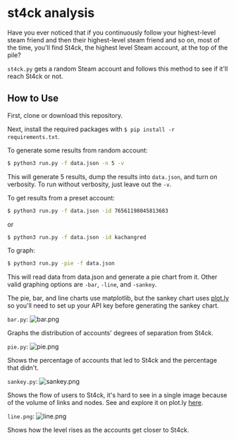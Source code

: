 # st4ck analysis

Have you ever noticed that if you continuously follow your highest-level steam friend and then their highest-level steam friend and so on, most of the time, you'll find St4ck, the highest level Steam account, at the top of the pile?

```st4ck.py``` gets a random Steam account and follows this method to see if it'll reach St4ck or not.


## How to Use

First, clone or download this repository.

Next, install the required packages with `$ pip install -r requirements.txt`.

To generate some results from random account:

```bash
$ python3 run.py -f data.json -n 5 -v
```

This will generate 5 results, dump the results into ```data.json```, and turn on verbosity. To run without verbosity, just leave out the ```-v```.

To get results from a preset account:

```bash
$ python3 run.py -f data.json -id 76561198045813683
```

or 

```bash
$ python3 run.py -f data.json -id kachangred
```

To graph:

```bash
$ python3 run.py -pie -f data.json
```

This will read data from data.json and generate a pie chart from it. Other valid graphing options are ```-bar```, ```-line```, and ```-sankey```.

The pie, bar, and line charts use matplotlib, but the sankey chart uses [plot.ly](https://plot.ly/) so you'll need to set up your API key before generating the sankey chart.

```bar.py```:
![bar.png](https://github.com/kajchang/st4ck/raw/master/images/bar.png)

Graphs the distribution of accounts' degrees of separation from St4ck.

```pie.py```:
![pie.png](https://github.com/kajchang/st4ck/raw/master/images/pie.png)

Shows the percentage of accounts that led to St4ck and the percentage that didn't.

```sankey.py```:
![sankey.png](https://github.com/kajchang/st4ck/raw/master/images/sankey.png)

Shows the flow of users to St4ck, it's hard to see in a single image because of the volume of links and nodes. See and explore it on plot.ly [here](https://plot.ly/~kachang/16/the-path-to-st4ck/#/).

```line.png```:
![line.png](https://github.com/kajchang/st4ck/raw/master/images/line.png)

Shows how the level rises as the accounts get closer to St4ck.
